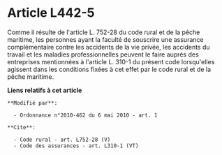 # Article L442-5

Comme il résulte de l'article L. 752-28 du code rural et de la pêche maritime, les personnes ayant la faculté de souscrire
une assurance complémentaire contre les accidents de la vie privée, les accidents du travail et les maladies professionnelles
peuvent le faire auprès des entreprises mentionnées à l'article L. 310-1 du présent code lorsqu'elles agissent dans les
conditions fixées à cet effet par le code rural et de la pêche maritime.

**Liens relatifs à cet article**

	**Modifié par**:

	  - Ordonnance n°2010-462 du 6 mai 2010 - art. 1

	**Cite**:

	  - Code rural - art. L752-28 (V)
	  - Code des assurances - art. L310-1 (VT)
